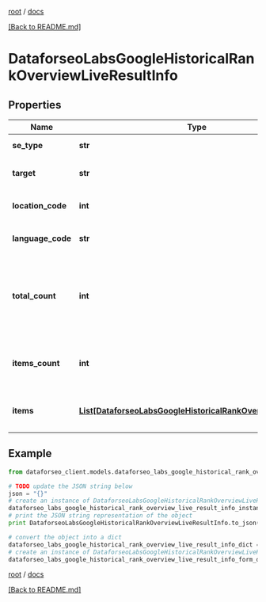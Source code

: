 [root](./../ "root") / [docs](./ "docs")

[[Back to README.md]](./../README.md "[Back to README.md]")

# DataforseoLabsGoogleHistoricalRankOverviewLiveResultInfo

## Properties

Name | Type | Description | Notes
------------ | ------------- | ------------- | -------------
**se_type** | **str** | search engine type | [optional]
**target** | **str** | target domain in a POST array | [optional]
**location_code** | **int** | location code in a POST array | [optional]
**language_code** | **str** | language code in a POST array | [optional]
**total_count** | **int** | total amount of results in our database relevant to your request | [optional]
**items_count** | **int** | the number of results returned in the items array | [optional]
**items** | [**List[DataforseoLabsGoogleHistoricalRankOverviewLiveItem]**](DataforseoLabsGoogleHistoricalRankOverviewLiveItem.md) | contains historical ranking and traffic data | [optional]

## Example

```python
from dataforseo_client.models.dataforseo_labs_google_historical_rank_overview_live_result_info import DataforseoLabsGoogleHistoricalRankOverviewLiveResultInfo

# TODO update the JSON string below
json = "{}"
# create an instance of DataforseoLabsGoogleHistoricalRankOverviewLiveResultInfo from a JSON string
dataforseo_labs_google_historical_rank_overview_live_result_info_instance = DataforseoLabsGoogleHistoricalRankOverviewLiveResultInfo.from_json(json)
# print the JSON string representation of the object
print DataforseoLabsGoogleHistoricalRankOverviewLiveResultInfo.to_json()

# convert the object into a dict
dataforseo_labs_google_historical_rank_overview_live_result_info_dict = dataforseo_labs_google_historical_rank_overview_live_result_info_instance.to_dict()
# create an instance of DataforseoLabsGoogleHistoricalRankOverviewLiveResultInfo from a dict
dataforseo_labs_google_historical_rank_overview_live_result_info_form_dict = dataforseo_labs_google_historical_rank_overview_live_result_info.from_dict(dataforseo_labs_google_historical_rank_overview_live_result_info_dict)
```

  

[root](./../ "root") / [docs](./ "docs")

[[Back to README.md]](./../README.md "[Back to README.md]")